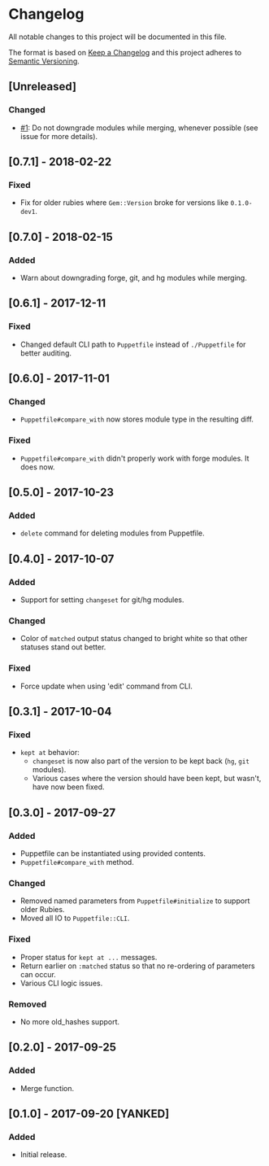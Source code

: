 # Changelog
All notable changes to this project will be documented in this file.

The format is based on [Keep a Changelog](http://keepachangelog.com/)
and this project adheres to [Semantic Versioning](http://semver.org/).

## [Unreleased]
### Changed
- [#1](https://github.com/pegasd/puppetfile_editor/issues/1): Do not downgrade modules while merging, whenever possible (see issue for more details).


## [0.7.1] - 2018-02-22
### Fixed
- Fix for older rubies where `Gem::Version` broke for versions like `0.1.0-dev1`.

## [0.7.0] - 2018-02-15
### Added
- Warn about downgrading forge, git, and hg modules while merging.

## [0.6.1] - 2017-12-11
### Fixed
- Changed default CLI path to `Puppetfile` instead of `./Puppetfile` for better auditing.

## [0.6.0] - 2017-11-01
### Changed
- `Puppetfile#compare_with` now stores module type in the resulting diff.

### Fixed
- `Puppetfile#compare_with` didn't properly work with forge modules. It does now.

## [0.5.0] - 2017-10-23
### Added
- `delete` command for deleting modules from Puppetfile.

## [0.4.0] - 2017-10-07
### Added
- Support for setting `changeset` for git/hg modules.

### Changed
- Color of `matched` output status changed to bright white so that other statuses stand out better.

### Fixed
- Force update when using 'edit' command from CLI.

## [0.3.1] - 2017-10-04
### Fixed
- `kept at` behavior:
  - `changeset` is now also part of the version to be kept back (`hg`, `git` modules).
  - Various cases where the version should have been kept, but wasn't, have now been fixed.

## [0.3.0] - 2017-09-27
### Added
- Puppetfile can be instantiated using provided contents.
- `Puppetfile#compare_with` method.

### Changed
- Removed named parameters from `Puppetfile#initialize` to support older Rubies.
- Moved all IO to `Puppetfile::CLI`.

### Fixed
- Proper status for `kept at ...` messages.
- Return earlier on `:matched` status so that no re-ordering of parameters can occur.
- Various CLI logic issues.

### Removed
- No more old_hashes support.

## [0.2.0] - 2017-09-25
### Added
- Merge function.

## [0.1.0] - 2017-09-20 [YANKED]
### Added
- Initial release.
